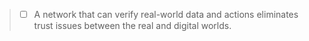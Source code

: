 > - [ ] A network that can verify real-world data and actions eliminates trust issues between the real and digital worlds.
